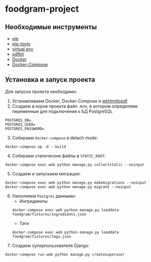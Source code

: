 # foodgram-project


## Необходимые инструменты
* [pip](https://pypi.org/project/pip/)
* [pip-tools](https://github.com/jazzband/pip-tools)
* [virtual env](https://docs.python.org/3/library/venv.html)
* [pdfkit](https://pypi.org/project/pdfkit/)
* [Docker](https://docs.docker.com/engine/install/)
* [Docker-Compose](https://docs.docker.com/compose/install/)

## Установка и запуск проекта
Для запуска проекта необходимо:
1. Устанавливаем Docker, Docker-Compose и [wkhtmltopdf](https://pypi.org/project/pdfkit/)
2. Создаем в корне проекта файл .env, в котором определяем переменные для подключения к БД PostgreSQL
```shell
POSTGRES_DB=
POSTGRES_USER=
POSTGRES_PASSWORD=
```
3. Собираем `docker-compose` в detach mode:
```shell
docker-compose up -d --build
```
4. Собираем статические файлы в `STATIC_ROOT`:
```shell
docker-compose exec web python manage.py collectstatic --noinput
```
5. Создаем и запускаем миграции:
```shell
docker-compose exec web python manage.py makemigrations --noinput
docker-compose exec web python manage.py migrate --noinput
```
6. Наполняем `Postgres` данными:
    * Ингредиенты
    ```shell
    docker-compose exec web python manage.py loaddata foodgram/fixtures/ingredients.json
    ```
   * Тэги
    ```shell
    docker-compose exec web python manage.py loaddata foodgram/fixtures/tags.json
    ```
7. Создаем суперпользователя Django:
```shell
docker-compose run web python manage.py createsuperuser
```